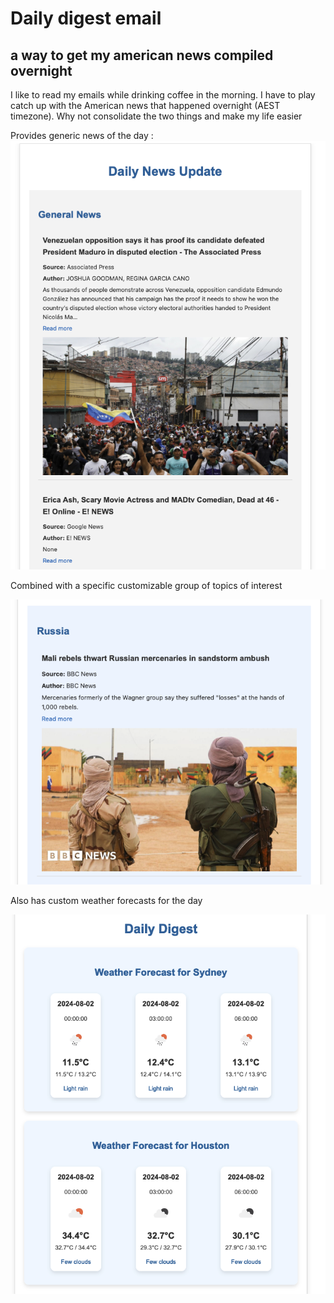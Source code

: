 # Daily digest email

## a way to get my american news compiled overnight

I like to read my emails while drinking coffee in the morning. I have to play catch up with the American news that happened overnight (AEST timezone). Why not consolidate the two things and
make my life easier 

Provides generic news of the day : 
![general_news](docs/general_news.png)

Combined with a specific customizable group of topics of interest

![personalised_news](docs/personalised_news.png)


Also has custom weather forecasts for the day 

![weather_forecast](docs/weather_forecast.png)
